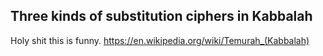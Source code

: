 ## Three kinds of substitution ciphers in Kabbalah
Holy shit this is funny.
https://en.wikipedia.org/wiki/Temurah_(Kabbalah)

